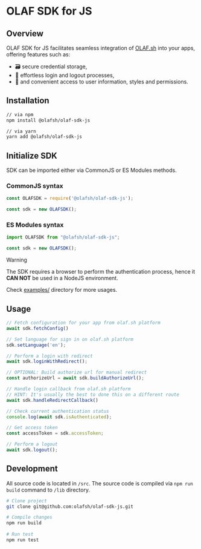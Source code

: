 # OLAF SDK for JS

## Overview

OLAF SDK for JS facilitates seamless integration of [OLAF.sh](https://olaf.sh/) into your apps,
offering features such as:

- 🗃️ secure credential storage,
- 🔐 effortless login and
  logout processes,
- 👤 and convenient access to user information, styles and permissions.

## Installation

```bash
// via npm
npm install @olafsh/olaf-sdk-js

// via yarn
yarn add @olafsh/olaf-sdk-js
```

## Initialize SDK

SDK can be imported either via CommonJS or ES Modules methods.

### CommonJS syntax

```js
const OLAFSDK = require('@olafsh/olaf-sdk-js');

const sdk = new OLAFSDK();
```

### ES Modules syntax

```js
import OLAFSDK from "@olafsh/olaf-sdk-js";

const sdk = new OLAFSDK();
```

> [!WARNING]  
> The SDK requires a browser to perform the authentication process,
> hence it **CAN NOT** be used in a NodeJS environment.

Check [examples/](https://github.com/olafsh/olaf-sdk-js/tree/main/examples) directory for more usages.

## Usage

```js
// Fetch configuration for your app from olaf.sh platform
await sdk.fetchConfig()

// Set language for sign in on olaf.sh platform
sdk.setLanguage('en');

// Perform a login with redirect
await sdk.loginWithRedirect();

// OPTIONAL: Build authorize url for manual redirect
const authorizeUrl = await sdk.buildAuthorizeUrl();

// Handle login callback from olaf.sh platform
// HINT: It's usually the best to done this on a different route
await sdk.handleRedirectCallback()

// Check current authentication status
console.log(await sdk.isAuthenticated);

// Get access token
const accessToken = sdk.accessToken;

// Perform a logout
await sdk.logout();
```

## Development

All source code is located in `/src`.
The source code is compiled via `npm run build` command to `/lib` directory.

```bash
# Clone project
git clone git@github.com:olafsh/olaf-sdk-js.git

# Compile changes
npm run build
    
# Run test
npm run test
```
